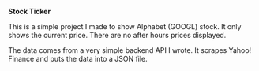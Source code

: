 **Stock Ticker**

This is a simple project I made to show Alphabet (GOOGL) stock. It only shows the current price. There are no after hours prices displayed.

The data comes from a very simple backend API I wrote. It scrapes Yahoo! Finance and puts the data into a JSON file.